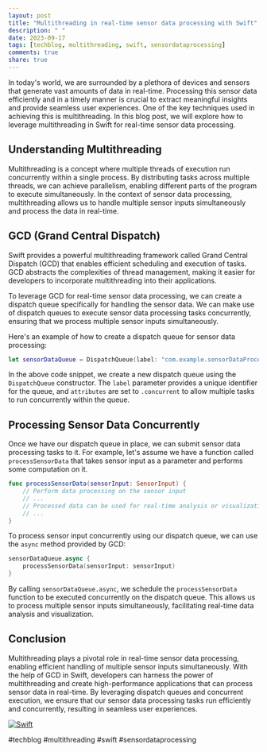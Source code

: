```yaml
---
layout: post
title: "Multithreading in real-time sensor data processing with Swift"
description: " "
date: 2023-09-17
tags: [techblog, multithreading, swift, sensordataprocessing]
comments: true
share: true
---
```


In today's world, we are surrounded by a plethora of devices and sensors that generate vast amounts of data in real-time. Processing this sensor data efficiently and in a timely manner is crucial to extract meaningful insights and provide seamless user experiences. One of the key techniques used in achieving this is multithreading. In this blog post, we will explore how to leverage multithreading in Swift for real-time sensor data processing.

## Understanding Multithreading
Multithreading is a concept where multiple threads of execution run concurrently within a single process. By distributing tasks across multiple threads, we can achieve parallelism, enabling different parts of the program to execute simultaneously. In the context of sensor data processing, multithreading allows us to handle multiple sensor inputs simultaneously and process the data in real-time.

## GCD (Grand Central Dispatch)
Swift provides a powerful multithreading framework called Grand Central Dispatch (GCD) that enables efficient scheduling and execution of tasks. GCD abstracts the complexities of thread management, making it easier for developers to incorporate multithreading into their applications.

To leverage GCD for real-time sensor data processing, we can create a dispatch queue specifically for handling the sensor data. We can make use of dispatch queues to execute sensor data processing tasks concurrently, ensuring that we process multiple sensor inputs simultaneously.

Here's an example of how to create a dispatch queue for sensor data processing:

```swift
let sensorDataQueue = DispatchQueue(label: "com.example.sensorDataProcessingQueue", attributes: .concurrent)
```

In the above code snippet, we create a new dispatch queue using the `DispatchQueue` constructor. The `label` parameter provides a unique identifier for the queue, and `attributes` are set to `.concurrent` to allow multiple tasks to run concurrently within the queue.

## Processing Sensor Data Concurrently
Once we have our dispatch queue in place, we can submit sensor data processing tasks to it. For example, let's assume we have a function called `processSensorData` that takes sensor input as a parameter and performs some computation on it.

```swift
func processSensorData(sensorInput: SensorInput) {
    // Perform data processing on the sensor input
    // ...
    // Processed data can be used for real-time analysis or visualization
    // ...
}
```

To process sensor input concurrently using our dispatch queue, we can use the `async` method provided by GCD:

```swift
sensorDataQueue.async {
    processSensorData(sensorInput: sensorInput)
}
```

By calling `sensorDataQueue.async`, we schedule the `processSensorData` function to be executed concurrently on the dispatch queue. This allows us to process multiple sensor inputs simultaneously, facilitating real-time data analysis and visualization.

## Conclusion
Multithreading plays a pivotal role in real-time sensor data processing, enabling efficient handling of multiple sensor inputs simultaneously. With the help of GCD in Swift, developers can harness the power of multithreading and create high-performance applications that can process sensor data in real-time. By leveraging dispatch queues and concurrent execution, we ensure that our sensor data processing tasks run efficiently and concurrently, resulting in seamless user experiences.


[![Swift](https://img.shields.io/badge/-Swift-orange?style=flat-square)](https://developer.apple.com/swift/)

#techblog #multithreading #swift #sensordataprocessing